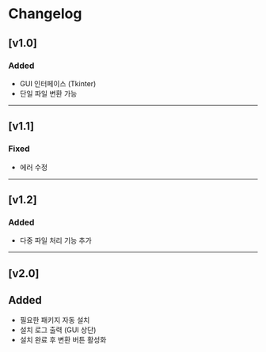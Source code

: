 # Changelog

## [v1.0]
### Added
- GUI 인터페이스 (Tkinter)
- 단일 파일 변환 가능

---

## [v1.1]
### Fixed
- 에러 수정

---

## [v1.2]
### Added
- 다중 파일 처리 기능 추가

---

## [v2.0]
## Added
- 필요한 패키지 자동 설치
- 설치 로그 출력 (GUI 상단)
- 설치 완료 후 변환 버튼 활성화